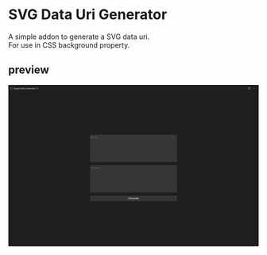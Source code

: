 # SVG Data Uri Generator

A simple addon to generate a SVG data uri.  
For use in CSS background property.

## preview

![screenshot](images/screenshot.jpg)